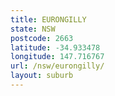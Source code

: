 ```yaml
---
title: EURONGILLY
state: NSW
postcode: 2663
latitude: -34.933478
longitude: 147.716767
url: /nsw/eurongilly/
layout: suburb
---
```

